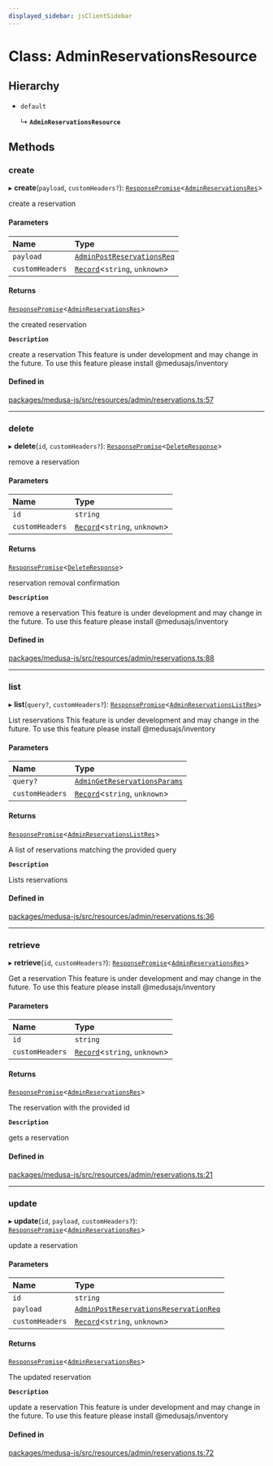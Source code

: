 ```yaml
---
displayed_sidebar: jsClientSidebar
---
```


# Class: AdminReservationsResource

## Hierarchy

- `default`

  ↳ **`AdminReservationsResource`**

## Methods

### create

▸ **create**(`payload`, `customHeaders?`): [`ResponsePromise`](../modules/internal-12.md#responsepromise)<[`AdminReservationsRes`](../modules/internal-8.internal.md#adminreservationsres)\>

create a reservation

#### Parameters

| Name | Type |
| :------ | :------ |
| `payload` | [`AdminPostReservationsReq`](internal-8.internal.AdminPostReservationsReq.md) |
| `customHeaders` | [`Record`](../modules/internal.md#record)<`string`, `unknown`\> |

#### Returns

[`ResponsePromise`](../modules/internal-12.md#responsepromise)<[`AdminReservationsRes`](../modules/internal-8.internal.md#adminreservationsres)\>

the created reservation

**`Description`**

create a reservation
 This feature is under development and may change in the future.
To use this feature please install @medusajs/inventory

#### Defined in

[packages/medusa-js/src/resources/admin/reservations.ts:57](https://github.com/medusajs/medusa/blob/c4ac5e6959/packages/medusa-js/src/resources/admin/reservations.ts#L57)

___

### delete

▸ **delete**(`id`, `customHeaders?`): [`ResponsePromise`](../modules/internal-12.md#responsepromise)<[`DeleteResponse`](../modules/internal-8.internal.md#deleteresponse)\>

remove a reservation

#### Parameters

| Name | Type |
| :------ | :------ |
| `id` | `string` |
| `customHeaders` | [`Record`](../modules/internal.md#record)<`string`, `unknown`\> |

#### Returns

[`ResponsePromise`](../modules/internal-12.md#responsepromise)<[`DeleteResponse`](../modules/internal-8.internal.md#deleteresponse)\>

reservation removal confirmation

**`Description`**

remove a reservation
 This feature is under development and may change in the future.
To use this feature please install @medusajs/inventory

#### Defined in

[packages/medusa-js/src/resources/admin/reservations.ts:88](https://github.com/medusajs/medusa/blob/c4ac5e6959/packages/medusa-js/src/resources/admin/reservations.ts#L88)

___

### list

▸ **list**(`query?`, `customHeaders?`): [`ResponsePromise`](../modules/internal-12.md#responsepromise)<[`AdminReservationsListRes`](../modules/internal-8.internal.md#adminreservationslistres)\>

List reservations
 This feature is under development and may change in the future.
To use this feature please install @medusajs/inventory

#### Parameters

| Name | Type |
| :------ | :------ |
| `query?` | [`AdminGetReservationsParams`](internal-8.internal.AdminGetReservationsParams.md) |
| `customHeaders` | [`Record`](../modules/internal.md#record)<`string`, `unknown`\> |

#### Returns

[`ResponsePromise`](../modules/internal-12.md#responsepromise)<[`AdminReservationsListRes`](../modules/internal-8.internal.md#adminreservationslistres)\>

A list of reservations matching the provided query

**`Description`**

Lists reservations

#### Defined in

[packages/medusa-js/src/resources/admin/reservations.ts:36](https://github.com/medusajs/medusa/blob/c4ac5e6959/packages/medusa-js/src/resources/admin/reservations.ts#L36)

___

### retrieve

▸ **retrieve**(`id`, `customHeaders?`): [`ResponsePromise`](../modules/internal-12.md#responsepromise)<[`AdminReservationsRes`](../modules/internal-8.internal.md#adminreservationsres)\>

Get a reservation
 This feature is under development and may change in the future.
To use this feature please install @medusajs/inventory

#### Parameters

| Name | Type |
| :------ | :------ |
| `id` | `string` |
| `customHeaders` | [`Record`](../modules/internal.md#record)<`string`, `unknown`\> |

#### Returns

[`ResponsePromise`](../modules/internal-12.md#responsepromise)<[`AdminReservationsRes`](../modules/internal-8.internal.md#adminreservationsres)\>

The reservation with the provided id

**`Description`**

gets a reservation

#### Defined in

[packages/medusa-js/src/resources/admin/reservations.ts:21](https://github.com/medusajs/medusa/blob/c4ac5e6959/packages/medusa-js/src/resources/admin/reservations.ts#L21)

___

### update

▸ **update**(`id`, `payload`, `customHeaders?`): [`ResponsePromise`](../modules/internal-12.md#responsepromise)<[`AdminReservationsRes`](../modules/internal-8.internal.md#adminreservationsres)\>

update a reservation

#### Parameters

| Name | Type |
| :------ | :------ |
| `id` | `string` |
| `payload` | [`AdminPostReservationsReservationReq`](internal-8.internal.AdminPostReservationsReservationReq.md) |
| `customHeaders` | [`Record`](../modules/internal.md#record)<`string`, `unknown`\> |

#### Returns

[`ResponsePromise`](../modules/internal-12.md#responsepromise)<[`AdminReservationsRes`](../modules/internal-8.internal.md#adminreservationsres)\>

The updated reservation

**`Description`**

update a reservation
 This feature is under development and may change in the future.
To use this feature please install @medusajs/inventory

#### Defined in

[packages/medusa-js/src/resources/admin/reservations.ts:72](https://github.com/medusajs/medusa/blob/c4ac5e6959/packages/medusa-js/src/resources/admin/reservations.ts#L72)
